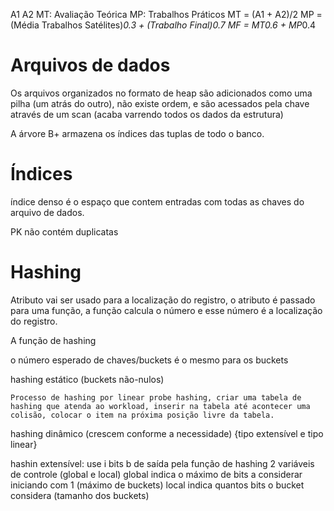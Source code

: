 A1
A2
MT: Avaliação Teórica
MP: Trabalhos Práticos
MT = (A1 + A2)/2
MP = (Média Trabalhos Satélites)*0.3 + (Trabalho Final)*0.7
MF = MT*0.6 + MP*0.4



# Arquivos de dados

Os arquivos organizados no formato de heap são adicionados como uma pilha (um atrás do outro), não existe ordem, e são acessados pela chave através de um scan (acaba varrendo todos os dados da estrutura)

A árvore B+ armazena os índices das tuplas de todo o banco.


# Índices

índice denso é o espaço que contem entradas com todas as chaves do arquivo de dados.

PK não contém duplicatas

# Hashing

Atributo vai ser usado para a localização do registro, o atributo é passado para uma função, a função calcula o número e esse número é a localização do registro.

A função de hashing 

o número esperado de chaves/buckets é o mesmo para os buckets

hashing estático (buckets não-nulos)

    Processo de hashing por linear probe hashing, criar uma tabela de hashing que atenda ao workload, inserir na tabela até acontecer uma colisão, colocar o item na próxima posição livre da tabela.

hashing dinâmico (crescem conforme a necessidade) {tipo extensível e tipo linear}

hashin extensível:
    use i bits b de saída pela função de hashing
    2 variáveis de controle (global e local)
    global indica o máximo de bits a considerar iniciando com 1 (máximo de buckets)
    local indica quantos bits o bucket considera (tamanho dos buckets)
